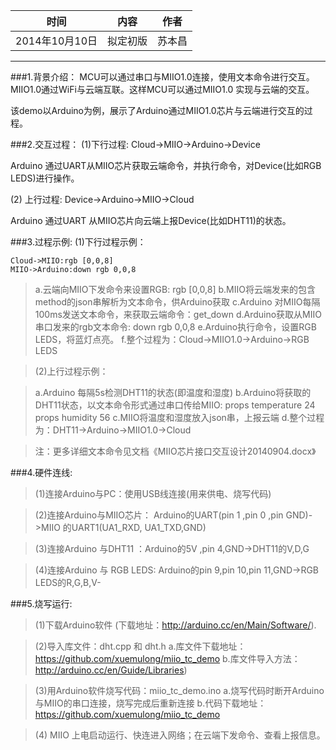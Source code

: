 |时间|	内容|	作者|
|----|---	|	----|
|2014年10月10日|	拟定初版	|苏本昌
------		
###1.背景介绍：
MCU可以通过串口与MIIO1.0连接，使用文本命令进行交互。MIIO1.0通过WiFi与云端互联。这样MCU可以通过MIIO1.0 实现与云端的交互。

该demo以Arduino为例，展示了Arduino通过MIIO1.0芯片与云端进行交互的过程。

###2.交互过程：
(1)下行过程:  Cloud->MIIO->Arduino->Device

Arduino 通过UART从MIIO芯片获取云端命令，并执行命令，对Device(比如RGB LEDS)进行操作。

(2) 上行过程:  Device->Arduino->MIIO->Cloud

Arduino 通过UART 从MIIO芯片向云端上报Device(比如DHT11)的状态。

###3.过程示例:
(1)下行过程示例：
```seq
Cloud->MIIO:rgb [0,0,8]
MIIO->Arduino:down rgb 0,0,8
```




>   a.云端向MIIO下发命令来设置RGB: rgb  [0,0,8] 
>   b.MIIO将云端发来的包含method的json串解析为文本命令，供Arduino获取
>   c.Arduino 对MIIO每隔100ms发送文本命令，来获取云端命令：get_down 
>   d.Arduino获取从MIIO串口发来的rgb文本命令: down rgb 0,0,8
>   e.Arduino执行命令，设置RGB LEDS，将蓝灯点亮。
>   f.整个过程为：Cloud->MIIO1.0->Arduino->RGB LEDS

> (2)上行过程示例：

>   a.Arduino 每隔5s检测DHT11的状态(即温度和湿度) 
>   b.Arduino将获取的DHT11状态，以文本命令形式通过串口传给MIIO:
     props temperature 24      props humidity 56
>   c.MIIO将温度和湿度放入json串，上报云端
>   d.整个过程为：DHT11->Arduino->MIIO1.0->Cloud

> 注：更多详细文本命令见文档《MIIO芯片接口交互设计20140904.docx》

###4.硬件连线:
> (1)连接Arduino与PC：使用USB线连接(用来供电、烧写代码)

> (2)连接Arduino与MIIO芯片： Arduino的UART(pin 1 ,pin 0 ,pin GND)->MIIO 的UART1(UA1_RXD, UA1_TXD,GND)

> (3)连接Arduino 与DHT11 ：Arduino的5V ,pin 4,GND->DHT11的V,D,G

> (4)连接Arduino 与 RGB LEDS: Arduino的pin 9,pin 10,pin 11,GND->RGB LEDS的R,G,B,V-

###5.烧写运行:
> (1)下载Arduino软件 (下载地址：http://arduino.cc/en/Main/Software/).

> (2)导入库文件：dht.cpp 和 dht.h 
   a.库文件下载地址：https://github.com/xuemulong/miio_tc_demo
   b.库文件导入方法：http://arduino.cc/en/Guide/Libraries)

> (3)用Arduino软件烧写代码：miio_tc_demo.ino
   a.烧写代码时断开Arduino与MIIO的串口连接，烧写完成后重新连接
   b.代码下载地址：https://github.com/xuemulong/miio_tc_demo

> (4) MIIO 上电启动运行、快连进入网络；在云端下发命令、查看上报信息。
